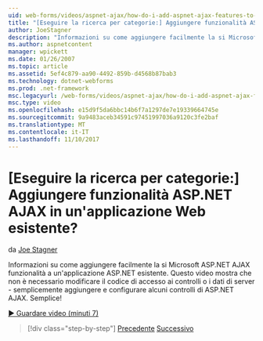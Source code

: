 ```yaml
---
uid: web-forms/videos/aspnet-ajax/how-do-i-add-aspnet-ajax-features-to-an-existing-web-application
title: "[Eseguire la ricerca per categorie:] Aggiungere funzionalità ASP.NET AJAX in un'applicazione Web esistente? | Microsoft Docs"
author: JoeStagner
description: "Informazioni su come aggiungere facilmente la si Microsoft ASP.NET AJAX funzionalità a un'applicazione ASP.NET esistente. Questo video viene illustrato che non è necessario modificare il server..."
ms.author: aspnetcontent
manager: wpickett
ms.date: 01/26/2007
ms.topic: article
ms.assetid: 5ef4c879-aa90-4492-859b-d4568b87bab3
ms.technology: dotnet-webforms
ms.prod: .net-framework
msc.legacyurl: /web-forms/videos/aspnet-ajax/how-do-i-add-aspnet-ajax-features-to-an-existing-web-application
msc.type: video
ms.openlocfilehash: e15d9f5da6bbc14b6f7a1297de7e19339664745e
ms.sourcegitcommit: 9a9483aceb34591c97451997036a9120c3fe2baf
ms.translationtype: MT
ms.contentlocale: it-IT
ms.lasthandoff: 11/10/2017
---
```

<a name="how-do-i-add-aspnet-ajax-features-to-an-existing-web-application"></a>[Eseguire la ricerca per categorie:] Aggiungere funzionalità ASP.NET AJAX in un'applicazione Web esistente?
====================
da [Joe Stagner](https://github.com/JoeStagner)

Informazioni su come aggiungere facilmente la si Microsoft ASP.NET AJAX funzionalità a un'applicazione ASP.NET esistente. Questo video mostra che non è necessario modificare il codice di accesso ai controlli o i dati di server - semplicemente aggiungere e configurare alcuni controlli di ASP.NET AJAX. Semplice!

[&#9654; Guardare video (minuti 7)](https://channel9.msdn.com/Blogs/ASP-NET-Site-Videos/how-do-i-add-aspnet-ajax-features-to-an-existing-web-application)

>[!div class="step-by-step"]
[Precedente](how-do-i-make-client-side-network-callbacks-with-aspnet-ajax.md)
[Successivo](how-do-i-aspnet-ajax-enable-an-existing-web-service.md)
